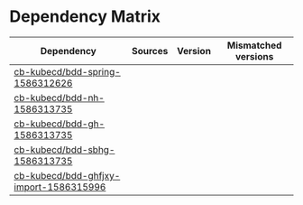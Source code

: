 # Dependency Matrix

Dependency | Sources | Version | Mismatched versions
---------- | ------- | ------- | -------------------
[cb-kubecd/bdd-spring-1586312626](https://github.com/cb-kubecd/bdd-spring-1586312626.git) |  | []() | 
[cb-kubecd/bdd-nh-1586313735](https://github.com/cb-kubecd/bdd-nh-1586313735.git) |  | []() | 
[cb-kubecd/bdd-gh-1586313735](https://github.com/cb-kubecd/bdd-gh-1586313735.git) |  | []() | 
[cb-kubecd/bdd-sbhg-1586313735](https://github.com/cb-kubecd/bdd-sbhg-1586313735.git) |  | []() | 
[cb-kubecd/bdd-ghfjxy-import-1586315996](https://github.com/cb-kubecd/bdd-ghfjxy-import-1586315996.git) |  | []() | 
